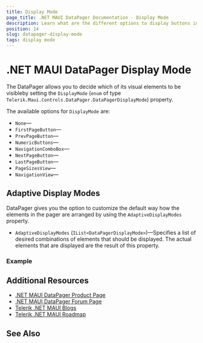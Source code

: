```yaml
---
title: Display Mode
page_title: .NET MAUI DataPager Documentation - Display Mode
description: Learn what are the different options to display buttons in the .NET MAUI DataPager control.
position: 14
slug: datapager-display-mode
tags: display mode
---
```


# .NET MAUI DataPager Display Mode

The DataPager allows you to decide which of its visual elements to be visibleby setting the `DisplayMode` (`enum` of type `Telerik.Maui.Controls.DataPager.DataPagerDisplayMode`) property.

The available options for `DisplayMode` are:

* `None`&mdash;
* `FirstPageButton`&mdash;
* `PrevPageButton`&mdash;
* `NumericButtons`&mdash;
* `NavigationComboBox`&mdash;
* `NextPageButton`&mdash;
* `LastPageButton`&mdash;
* `PageSizesView`&mdash;
* `NavigationView`&mdash;

## Adaptive Display Modes

DataPager gives you the option to customize the default way how the elements in the pager are arranged by using the `AdaptiveDisplayModes` property.

* `AdaptiveDisplayModes` (`IList<DataPagerDisplayMode>`)&mdash;Specifies a list of desired combinations of elements that should be displayed. The actual elements that are displayed are the result of this property.

### Example

## Additional Resources

- [.NET MAUI DataPager Product Page](https://www.telerik.com/maui-ui/datagrid)
- [.NET MAUI DataPager Forum Page](https://www.telerik.com/forums/maui?tagId=1801)
- [Telerik .NET MAUI Blogs](https://www.telerik.com/blogs/mobile-net-maui)
- [Telerik .NET MAUI Roadmap](https://www.telerik.com/support/whats-new/maui-ui/roadmap)

## See Also



